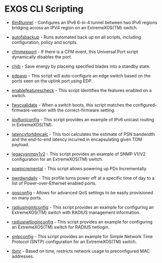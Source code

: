 # EXOS CLI Scripting

* [6in4tunnel](6in4tunnel)  - Configures an IPv6 6-in-4 tunnel between two IPv6 regions bridging
across an IPV4 region on an ExtremeXOS(TM) switch.

* [autofsbackup](autofsbackup)  - Runs automated back up on all scripts, including configuration, policy and
scripts.

* [cfmmepport](cfmmepport)  - If there is a CFM event, this Universal Port script dynamically disables the port.

* [chib](chib)  - Save energy by placeing specified blades into a standby state.

* [edpavp](edpavp)  - This script will auto-configure an edge switch based on the ports seen on the uplink port using EDP.

* [enablefeaturescheck](enablefeaturescheck)  - This script identifies the features enabled on a switch.

* [fwvcvalidate](fwvcvalidate)  - When a switch boots, this script matches the configured-firmware-version with the correct-firmware setting.

* [ipv6uniconfig](ipv6uniconfig)  - This script provides an example of IPv6 unicast routing in ExtremeXOS(TM).

* [latencyfortdmcalc](latencyfortdmcalc)  - This tool calculates the estimate of PSN bandwidth and the end-to-end latency incurred in encapsulating given TDM payload.

* [legacysnmpv1v2](legacysnmpv1v2)  - This script provides an example of SNMP V1/V2 configuration for an ExtremeXOS(TM) switch.

* [poeincremental](poeincremental)  - This script allows powering up PDs Incrementally.

* [pwrdwndaily](pwrdwndaily)  - This profile turns power off at a specific time of day to a list of Power-over-Ethernet enabled ports.

* [qosconfig](qosconfig)  - Allows for advanced QoS settings to be easily provisioned on many ports.

* [radiusmgmtconfig](radiusmgmtconfig)  - This script provides an example for configuring an ExtremeXOS(TM) switch with RADIUS management information.

* [radiusnetloginconfig](radiusnetloginconfig)  - This script provides an example for configuring an ExtremeXOS(TM) switch for RADIUS netlogin.

* [sntpconfig](sntpconfig)  - This script provides an example for Simple Network Time Protocol (SNTP) configuration for an ExtremeXOS(TM) switch.

* [tbmr](tbmr)  - Based on time, restricts network usage to preconfigured MAC addresses.
